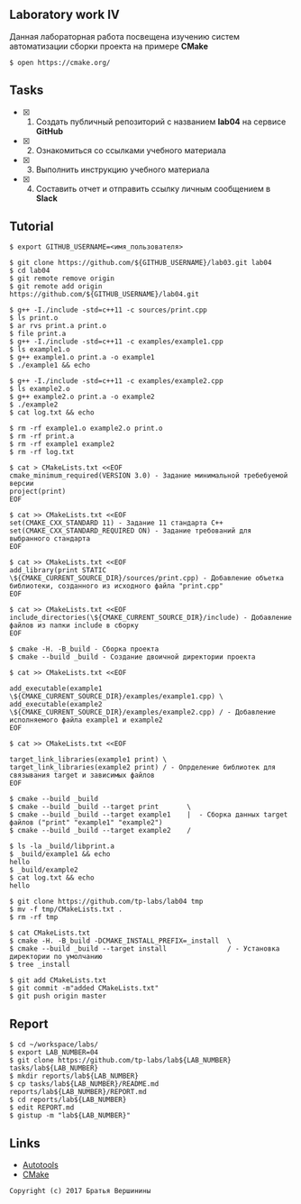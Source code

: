 ## Laboratory work IV

Данная лабораторная работа посвещена изучению систем автоматизации сборки проекта на примере **CMake**

```ShellSession
$ open https://cmake.org/
```

## Tasks

- [X] 1. Создать публичный репозиторий с названием **lab04** на сервисе **GitHub**
- [X] 2. Ознакомиться со ссылками учебного материала
- [X] 3. Выполнить инструкцию учебного материала
- [X] 4. Составить отчет и отправить ссылку личным сообщением в **Slack**

## Tutorial

```ShellSession
$ export GITHUB_USERNAME=<имя_пользователя>
```

```ShellSession
$ git clone https://github.com/${GITHUB_USERNAME}/lab03.git lab04
$ cd lab04
$ git remote remove origin
$ git remote add origin https://github.com/${GITHUB_USERNAME}/lab04.git
```

```ShellSession
$ g++ -I./include -std=c++11 -c sources/print.cpp
$ ls print.o
$ ar rvs print.a print.o
$ file print.a
$ g++ -I./include -std=c++11 -c examples/example1.cpp
$ ls example1.o
$ g++ example1.o print.a -o example1
$ ./example1 && echo
```

```ShellSession
$ g++ -I./include -std=c++11 -c examples/example2.cpp
$ ls example2.o
$ g++ example2.o print.a -o example2
$ ./example2
$ cat log.txt && echo
```

```ShellSession
$ rm -rf example1.o example2.o print.o 
$ rm -rf print.a 
$ rm -rf example1 example2
$ rm -rf log.txt
```

```ShellSession
$ cat > CMakeLists.txt <<EOF
cmake_minimum_required(VERSION 3.0) - Задание минимальной требебуемой версии
project(print)
EOF
```

```ShellSession
$ cat >> CMakeLists.txt <<EOF
set(CMAKE_CXX_STANDARD 11) - Задание 11 стандарта C++
set(CMAKE_CXX_STANDARD_REQUIRED ON) - Задание требований для выбранного стандарта
EOF
```

```ShellSession
$ cat >> CMakeLists.txt <<EOF
add_library(print STATIC \${CMAKE_CURRENT_SOURCE_DIR}/sources/print.cpp) - Добавление объетка библиотеки, созданного из исходного файла "print.cpp"
EOF
```

```ShellSession
$ cat >> CMakeLists.txt <<EOF
include_directories(\${CMAKE_CURRENT_SOURCE_DIR}/include) - Добавление файлов из папки include в сборку
EOF
```

```ShellSession
$ cmake -H. -B_build - Cборка проекта
$ cmake --build _build - Создание двоичной директории проекта
```

```ShellSession
$ cat >> CMakeLists.txt <<EOF

add_executable(example1 \${CMAKE_CURRENT_SOURCE_DIR}/examples/example1.cpp) \
add_executable(example2 \${CMAKE_CURRENT_SOURCE_DIR}/examples/example2.cpp) / - Добавление исполняемого файла example1 и example2
EOF
```

```ShellSession
$ cat >> CMakeLists.txt <<EOF

target_link_libraries(example1 print) \ 
target_link_libraries(example2 print) / - Опрделение библиотек для связывания target и зависимых файлов
EOF
```

```ShellSession
$ cmake --build _build
$ cmake --build _build --target print       \
$ cmake --build _build --target example1    |  - Сборка данных target файлов ("print" "example1" "example2")
$ cmake --build _build --target example2    /
```

```ShellSession
$ ls -la _build/libprint.a
$ _build/example1 && echo
hello
$ _build/example2
$ cat log.txt && echo
hello
```

```ShellSession
$ git clone https://github.com/tp-labs/lab04 tmp
$ mv -f tmp/CMakeLists.txt .
$ rm -rf tmp
```

```ShellSession
$ cat CMakeLists.txt
$ cmake -H. -B_build -DCMAKE_INSTALL_PREFIX=_install  \
$ cmake --build _build --target install               / - Установка директории по умолчанию
$ tree _install                                       
```

```ShellSession
$ git add CMakeLists.txt               
$ git commit -m"added CMakeLists.txt"   
$ git push origin master                
```

## Report

```ShellSession
$ cd ~/workspace/labs/
$ export LAB_NUMBER=04
$ git clone https://github.com/tp-labs/lab${LAB_NUMBER} tasks/lab${LAB_NUMBER}
$ mkdir reports/lab${LAB_NUMBER}
$ cp tasks/lab${LAB_NUMBER}/README.md reports/lab${LAB_NUMBER}/REPORT.md
$ cd reports/lab${LAB_NUMBER}
$ edit REPORT.md
$ gistup -m "lab${LAB_NUMBER}"
```

## Links

- [Autotools](http://www.gnu.org/software/automake/manual/html_node/Autotools-Introduction.html)
- [CMake](https://cgold.readthedocs.io/en/latest/index.html)

```
Copyright (c) 2017 Братья Вершинины
```
